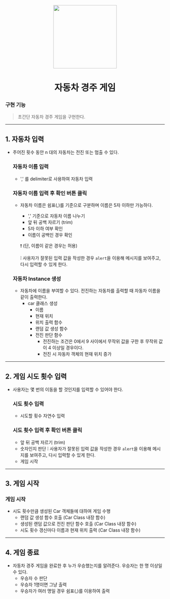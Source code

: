 <p align="middle" >
  <img width="200px;" src="https://github.com/woowacourse/javascript-racingcar-precourse/blob/main/images/racingcar_icon.png?raw=true"/>
</p>
<h1 align="middle">자동차 경주 게임</h1>

### 구현 기능
> 초간단 자동차 경주 게임을 구현한다.
--- 
## 1. 자동차 입력

- 주어진 횟수 동안 n 대의 자동차는 전진 또는 멈출 수 있다.
    
    ### 자동차 이름 입력
    
    - ',' 를 delimiter로 사용하여 자동차 입력
    
    ### 자동차 이름 입력 후 확인 버튼 클릭
    
    - 자동차 이름은 쉼표(,)를 기준으로 구분하며 이름은 5자 이하만 가능하다.
        - ',' 기준으로 자동차 이름 나누기
        - 앞 뒤 공백 자르기 (trim)
        - 5자 이하 여부 확인
        - 이름이 공백인 경우 확인

        ❗ (단, 이름이 같은 경우는 허용)
        
        ❕ 사용자가 잘못된 입력 값을 작성한 경우 `alert`을 이용해 메시지를 보여주고, 다시 입력할 수 있게 한다.
        
    
    ### 자동차 Instance 생성
    - 자동차에 이름을 부여할 수 있다. 전진하는 자동차를 출력할 때 자동차 이름을 같이 출력한다.
        - car 클래스 생성
            - 이름
            - 현재 위치
            - 위치 출력 함수
            - 랜덤 값 생성 함수
            - 전진 판단 함수
                - 전진하는 조건은 0에서 9 사이에서 무작위 값을 구한 후 무작위 값이 4 이상일 경우이다.
                - 전진 시 자동차 객체의 현재 위치 증가

--- 
## 2. 게임 시도 횟수 입력
- 사용자는 몇 번의 이동을 할 것인지를 입력할 수 있어야 한다.
    ### 시도 횟수 입력
    - 시도할 횟수 자연수 입력

    ### 시도 횟수 입력 후 확인 버튼 클릭
    - 앞 뒤 공백 자르기 (trim)
    - 숫자인지 판단
    ❕ 사용자가 잘못된 입력 값을 작성한 경우 `alert`을 이용해 메시지를 보여주고, 다시 입력할 수 있게 한다.
    - 게임 시작

--- 
## 3. 게임 시작

### 게임 시작

- 시도 횟수만큼 생성된 Car 객체들에 대하여 게임 수행
    - 랜덤 값 생성 함수 호출 (Car Class 내장 함수)
    - 생성된 랜덤 값으로 전진 판단 함수 호출 (Car Class 내장 함수)
    - 시도 횟수 갱신마다 이름과 현재 위치 출력 (Car Class 내장 함수)
--- 
## 4. 게임 종료

- 자동차 경주 게임을 완료한 후 누가 우승했는지를 알려준다. 우승자는 한 명 이상일 수 있다.
    - 우승자 수 판단
    - 우승자 1명이면 그냥 출력
    - 우승자가 여러 명일 경우 쉼표(,)를 이용하여 출력